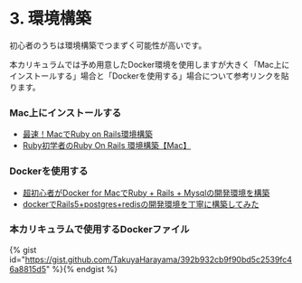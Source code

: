 # 3. 環境構築

初心者のうちは環境構築でつまずく可能性が高いです。

本カリキュラムでは予め用意したDocker環境を使用しますが大きく「Mac上にインストールする」場合と「Dockerを使用する」場合について参考リンクを貼ります。

### Mac上にインストールする

- [最速！MacでRuby on Rails環境構築](https://qiita.com/narikei/items/cd029911597cdc71c516)
- [Ruby初学者のRuby On Rails 環境構築【Mac】](https://qiita.com/TAByasu/items/47c6cfbeeafad39eda07)

### Dockerを使用する

- [超初心者がDocker for MacでRuby + Rails + Mysqlの開発環境を構築](https://qiita.com/orangeboy/items/668dea05722706a11874)
- [dockerでRails5+postgres+redisの開発環境を丁寧に構築してみた](https://qiita.com/pokohide/items/7397b92a188da841b435)

### 本カリキュラムで使用するDockerファイル

{% gist id="https://gist.github.com/TakuyaHarayama/392b932cb9f90bd5c2539fc46a8815d5" %}{% endgist %}

